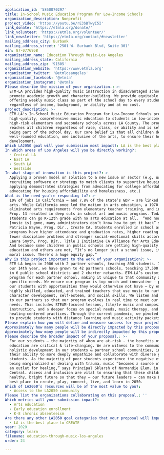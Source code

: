 ```yaml
---
application_id: '5860070297'
title: In-School Music Education Program for Low-Income Schools
organization_description: Nonprofit
project_video: 'https://youtu.be/rE3bBTwyI5I'
link_donate: 'https://etmla.org/donate/'
link_volunteer: 'https://etmla.org/volunteer/'
link_newsletter: 'https://etmla.org/contact/#newsletter'
mailing_address_city: Burbank
mailing_address_street: '2501 W. Burbank Blvd, Suite 301'
ein: 87-0776958
organization_name: Education Through Music-Los Angeles
mailing_address_state: California
mailing_address_zip: '91505'
organization_website: 'https://www.etmla.org'
organization_twitter: '@etmlosangeles'
organization_facebook: '@etmla'
organization_instagram: '@etmla'
Please describe the mission of your organization.: >-
  ETM-LA provides high-quality music instruction in disadvantaged schools to
  promote academic growth and character-building. We provide equitable access by
  offering weekly music class as part of the school day to every student
  regardless of income, background, or ability and at no cost. 
project_description: >-
  ETM-LA's In-School Music Education Program for Low-Income Schools provides
  high-quality, comprehensive music education to students in low-income,
  high-risk elementary and secondary schools across LA County. The program
  reaches all children regardless of race, class, or ability and is set apart by
  being part of the school day. Our core belief is that all children deserve a
  well-rounded education, one inclusive of the arts, to ensure their holistic
  development. 
Which LA2050 goal will your submission most impact?: LA is the best place to LEARN
In which areas of Los Angeles will you be directly working?:
  - Central LA
  - East LA
  - South LA
  - Westside
In what stage of innovation is this project?: >-
  Applying a proven model or solution to a new issue or sector (e.g, using a job
  recruiting software or strategy to match clients to supportive housing sites,
  applying demonstrated strategies from advocating for college affordability to
  advocating for housing affordability and homelessness, etc.)
What is the need you’re responding to?: >-
  10% of jobs in California — and 7.8% of the state’s GDP — are linked to the
  arts. While California once led the nation in arts education, a 1970 state law
  eliminated arts requirements from elementary teacher training, and in 1978
  Prop. 13 resulted in deep cuts in school art and music programs. Today,
  students can go K-12th grade with no arts education at all.  “And now that
  [music is] gone, many administrators don’t know how to get it back” says
  Patricia Wayne, Prog. Dir., Create CA. Students enrolled in school art
  programs have higher attendance and graduation rates, higher reading levels,
  fewer discipline problems and stronger social-emotional skills according to
  Laura Smyth, Prog. Dir., Title I Initiative CA Alliance for Arts Education.
  And because some children in public schools are getting high-quality arts
  education and others are not, “It’s no longer just a school issue, it’s a
  moral issue. There’s a huge equity gap.”
Why is this project important to the work of your organization?: >-
  ETM-LA began in 2006 with 2 partner schools, teaching 800 students. In this
  our 14th year, we have grown to 42 partners schools, teaching 17,500 students
  in 6 public school districts and 2 charter networks. ETM-LA’s customizes its
  program for each partner school, making it unique to that community and its
  specific needs. We ensure our program is top notch and innovative – providing
  our students with opportunities they would otherwise not have – by employing
  highly skilled, educated, and trained teachers that use music to nurture
  character development, self-esteem, and social skills. We listen and respond
  to our partners so that our program evolves in real time to meet our schools’
  needs. This includes STEAM-focused lessons, film/tv music and composition
  instruction, and a deeper focus on special needs, music therapy, and
  healing-centered practices. Through the current pandemic, we pivoted quickly
  to provide students with distance learning and music activity packets.
Please explain how you will define and measure success for your project.: "Our vision of success begins at the ground level as evidenced through student/teacher/parent surveys, student journals, performance attendance, and school attendance rates. The ultimate success of our program is a partner school assuming the full cost of their sustained music program and the school hiring ETM-LA’s music teacher onto their staff. Measures of success include the following:\n\n*\tIncreased student performance in and attitudes toward both the arts and school.\n*\tThe ability of music teachers and academic teachers to integrate music with other subjects.\n*\tBroadened and deepened school/community understanding of and support for arts education.\n*\tSchool efforts toward sustaining programs independently.\n\nAn example of our measurable success comes from partner school McKinley Elementary in Compton. After one year of implementing ETM-LA, which was the only change the school instituted that year, McKinley went from last (21 out of 21 schools) to first in attendance, and by year two went to first in math and reading as well. In March 2019, McKinley Elementary was named one of the Top Los Angeles Public Schools for Underserved Students."
Approximately how many people will be directly impacted by this proposal?: '20000'
Approximately how many people will be indirectly impacted by this proposal?: '30000'
Please describe the broader impact of your proposal.: >-
  For our students – the majority of whom are at-risk - the benefits of music
  education are critical & life-changing. We are witness to the communal and
  holistic development in our students & partner school communities, including
  their ability to more deeply empathize and collaborate with diverse groups of
  students. As the majority of poor students experience the negative effects of
  being marginalized or dealing with trauma, music “becomes a source of hope and
  an outlet for healing,” says Principal Sklarsh of Normandie Elem. in S.
  Central. Access and inclusion are vital to ensuring that these children have a
  healthy, bright future so that they – our future leaders – can make LA the
  best place to create, play, connect, live, and learn in 2050.
Which of LA2050’s resources will be of the most value to you?:
  - Access to the LA2050 community
Please list the organizations collaborating on this proposal.: ''
Which metrics will your submission impact?:
  - Arts education
  - Early education enrollment
  - K-8 chronic absenteeism
Are there any other LA2050 goal categories that your proposal will impact?:
  - LA is the best place to CREATE
year: 2020
category: learn
filename: education-through-music-los-angeles
order: 24

---
```


